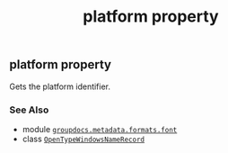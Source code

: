 ﻿---
title: platform property
second_title: GroupDocs.Metadata for Python via .NET API References
description: 
type: docs
url: /python-net/groupdocs.metadata.formats.font/opentypewindowsnamerecord/platform/
is_root: false
weight: 160
---

## platform property


Gets the platform identifier.

### See Also
* module [`groupdocs.metadata.formats.font`](../../)
* class [`OpenTypeWindowsNameRecord`](/metadata/python-net/groupdocs.metadata.formats.font/opentypewindowsnamerecord)
